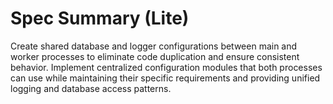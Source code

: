 # Spec Summary (Lite)

Create shared database and logger configurations between main and worker processes to eliminate code duplication and ensure consistent behavior. Implement centralized configuration modules that both processes can use while maintaining their specific requirements and providing unified logging and database access patterns.